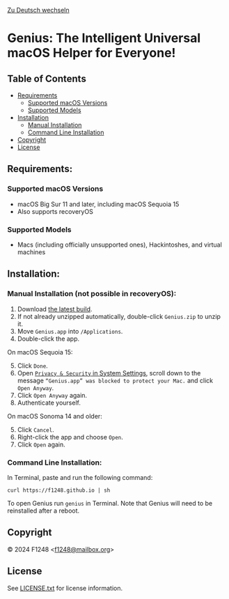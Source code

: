[Zu Deutsch wechseln](README_DE.md)

# Genius: The Intelligent Universal macOS Helper for Everyone!

## Table of Contents

- [Requirements](#requirements)
	- [Supported macOS Versions](#supported-macos-versions)
	- [Supported Models](#supported-models)
- [Installation](#installation)
	- [Manual Installation](#manual-installation-not-possible-in-recoveryos)
	- [Command Line Installation](#command-line-installation)
- [Copyright](#copyright)
- [License](#license)

## Requirements:

### Supported macOS Versions

- macOS Big Sur 11 and later, including macOS Sequoia 15
- Also supports recoveryOS

### Supported Models

- Macs (including officially unsupported ones), Hackintoshes, and virtual machines

## Installation:

### Manual Installation (not possible in recoveryOS):

1. Download [the latest build](https://nightly.link/F1248/Genius/workflows/Build-Genius/main/Genius.zip).
2. If not already unzipped automatically, double-click `Genius.zip` to unzip it.
3. Move `Genius.app` into `/Applications`.
4. Double-click the app.

On macOS Sequoia 15:

5. Click `Done`.
6. Open [`Privacy & Security` in System Settings](https://f1248.github.io/r?d=x-apple.systempreferences:com.apple.settings.PrivacySecurity.extension), scroll down to the message `“Genius.app” was blocked to protect your Mac.` and click `Open Anyway`.
7. Click `Open Anyway` again.
8. Authenticate yourself.

On macOS Sonoma 14 and older:

5. Click `Cancel`.
6. Right-click the app and choose `Open`.
7. Click `Open` again.

### Command Line Installation:

In Terminal, paste and run the following command:

```
curl https://f1248.github.io | sh
```

To open Genius run `genius` in Terminal.
Note that Genius will need to be reinstalled after a reboot.

## Copyright
© 2024 F1248 <[f1248@mailbox.org](mailto:f1248@mailbox.org)>

## License
See [LICENSE.txt](LICENSE.txt) for license information.
